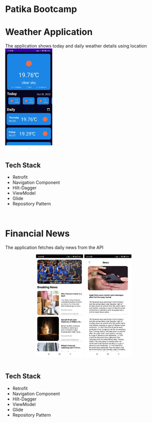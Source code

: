 # Patika Bootcamp

# Weather Application
The application shows today and daily weather details using location<br/>
<img style="width:30%;height:30%;" src="https://github.com/RavanSA/Patika-Bootcamp/blob/main/WeatherApp/previewweather/weatherapp.jpg" />
<br/>
## Tech Stack
- Retrofit
- Navigation Component
- Hilt-Dagger
- ViewModel
- Glide
- Repository Pattern
<br/>

# Financial News
The application fetches daily news from the API
<br/>
<div align="middle">
  <img style="width:30%;height:30%;" src="https://github.com/RavanSA/Patika-Bootcamp/blob/main/FinancialNews/previewnews/photo_5947310806582540545_y.jpg"/>
  <img style="width:30%;height:30%;" src="https://github.com/RavanSA/Patika-Bootcamp/blob/main/FinancialNews/previewnews/photo_5947310806582540546_y.jpg"/>
</div>
<br/>

## Tech Stack
- Retrofit
- Navigation Component
- Hilt-Dagger
- ViewModel
- Glide
- Repository Pattern

